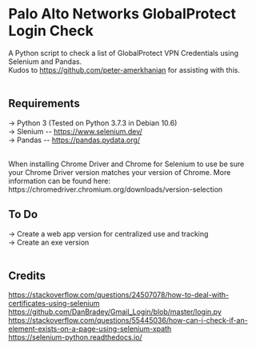 # Palo Alto Networks GlobalProtect Login Check
A Python script to check a list of GlobalProtect VPN Credentials using Selenium and Pandas.<br>
Kudos to https://github.com/peter-amerkhanian for assisting with this. 
<br><br>
## Requirements<br>
-> Python 3 (Tested on Python 3.7.3 in Debian 10.6) <br>
-> Slenium -- https://www.selenium.dev/ <br>
-> Pandas -- https://pandas.pydata.org/ <br>

<br>
When installing Chrome Driver and Chrome for Selenium to use be sure your Chrome Driver version matches your version of Chrome. More information can be found here: https://chromedriver.chromium.org/downloads/version-selection<br>

## To Do <br>
-> Create a web app version for centralized use and tracking <br>
-> Create an exe version <br>
<br>
## Credits<br>
https://stackoverflow.com/questions/24507078/how-to-deal-with-certificates-using-selenium <br>
https://github.com/DanBradey/Gmail_Login/blob/master/login.py <br>
https://stackoverflow.com/questions/55445036/how-can-i-check-if-an-element-exists-on-a-page-using-selenium-xpath <br>
https://selenium-python.readthedocs.io/ <br>


